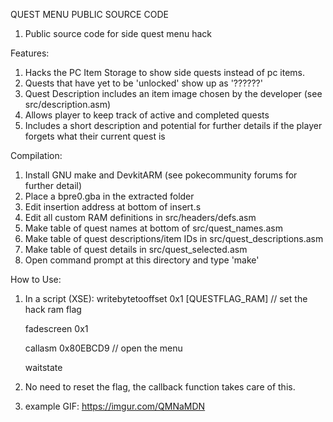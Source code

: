 ﻿QUEST MENU PUBLIC SOURCE CODE
1. Public source code for side quest menu hack

Features:
1. Hacks the PC Item Storage to show side quests instead of pc items.
2. Quests that have yet to be 'unlocked' show up as '??????'
3. Quest Description includes an item image chosen by the developer (see src/description.asm)
4. Allows player to keep track of active and completed quests
5. Includes a short description and potential for further details if the player forgets what their current quest is

Compilation:
1. Install GNU make and DevkitARM (see pokecommunity forums for further detail)
2. Place a bpre0.gba in the extracted folder
3. Edit insertion address at bottom of insert.s
4. Edit all custom RAM definitions in src/headers/defs.asm
5. Make table of quest names at bottom of src/quest_names.asm
6. Make table of quest descriptions/item IDs in src/quest_descriptions.asm
7. Make table of quest details in src/quest_selected.asm
8. Open command prompt at this directory and type 'make'

How to Use:
1. In a script (XSE):
	writebytetooffset 0x1 [QUESTFLAG_RAM]   // set the hack ram flag
	
	fadescreen 0x1
	
	callasm 0x80EBCD9       // open the menu
	
	waitstate
	
2. No need to reset the flag, the callback function takes care of this.
3. example GIF: https://imgur.com/QMNaMDN
